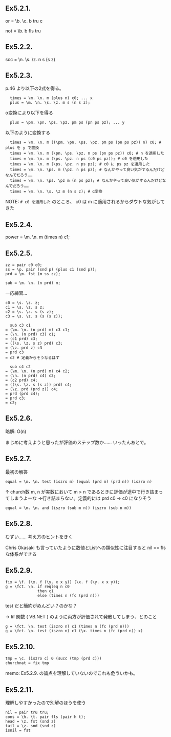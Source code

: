 ## Ex5.2.1.

or = \b. \c. b tru c

not = \b. b fls tru

## Ex5.2.2.

scc = \n. \s. \z. n s (s z)

## Ex5.2.3.

p.46 より以下の2式を得る。

```
  times = \m. \n. m (plus n) c0; ... x
  plus = \m. \n. \s. \z. m s (n s z);
```

α変換により以下を得る

```
  plus = \pm. \pn. \ps. \pz. pm ps (pn ps pz); ... y
```

以下のように変換する

```
  times = \m. \n. m ((\pm. \pn. \ps. \pz. pm ps (pn ps pz)) n) c0; # plus を y で置換
  times = \m. \n. m (\pn. \ps. \pz. n ps (pn ps pz)) c0; # n を適用した
  times = \m. \n. m (\ps. \pz. n ps (c0 ps pz)); # c0 を適用した
  times = \m. \n. m (\ps. \pz. n ps pz); # c0 に ps pz を適用した
  times = \m. \n. \ps. m (\pz. n ps pz); # なんかやって良い気がするんだけどなんでだろう……
  times = \m. \n. \ps. \pz m (n ps pz); # なんかやって良い気がするんだけどなんでだろう……
  times = \m. \n. \s. \z m (n s z); # α変換
```

NOTE: `# c0 を適用した` のところ、 c0 は m に適用されるからダウトな気がしてきた


## Ex5.2.4.

power = \m. \n. m (times n) c1;

## Ex5.2.5.

```
zz = pair c0 c0;
ss = \p. pair (snd p) (plus c1 (snd p));
prd = \m. fst (m ss zz);
```


```
sub = \m. \n. (n prd) m;
```

一応練習...


```
c0 = \s. \z. z;
c1 = \s. \z. s z;
c2 = \s. \z. s (s z);
c3 = \s. \z. s (s (s z));
```


```
  sub c3 c1
= (\m. \n. (n prd) m) c3 c1;
= (\n. (n prd) c3) c1;
= (c1 prd) c3;
= ((\s. \z. s z) prd) c3;
= (\z. prd z) c3
= prd c3
= c2 # 定義からそうなるはず

  sub c4 c2
= (\m. \n. (n prd) m) c4 c2;
= (\n. (n prd) c4) c2;
= (c2 prd) c4;
= ((\s. \z. s (s z)) prd) c4;
= (\z. prd (prd z)) c4;
= prd (prd c4);
= prd c3;
= c2;
```

## Ex5.2.6.

略解: O(n)

まじめに考えようと思ったが評価のステップ数か……
いったんあとで。


## Ex5.2.7.

最初の解答

```
equal = \m. \n. test (iszro m) (equal (prd m) (prd n)) (iszro n)
```

↑
church数 m, n が実数において m > n であるときに評価が途中で行き詰まってしまうよーな
→行き詰まらない。定義的には prd c0 -> c0 になりそう

```
equal = \m. \n. and (iszro (sub m n)) (iszro (sub n m))
```

## Ex5.2.8.

むずい……
考え方のヒントをきく

Chris Okasaki も言っていたように数値とListへの類似性に注目すると nil == fls な体系ができる

## Ex5.2.9.

```
fix = \f. (\x. f (\y. x x y)) (\x. f (\y. x x y));
g = \fct. \n. if reqleq n c0
              then c1
              else (times n (fc (prd n)))
```

test だと簡約がめんどい？のかな？

-> Iif 関数 ( VB.NET ) のように両方が評価されて発散してしまう、とのこと

```
g = \fct. \n. test (iszro n) c1 (times n (fc (prd n)))
g = \fct. \n. test (iszro n) c1 (\x. times n (fc (prd n)) x)
```

## Ex5.2.10.

```
tmp = \c. (iszro c) 0 (succ (tmp (prd c)))
churchnat = fix tmp
```

memo: Ex5.2.9. の論点を理解していないのでこれも危ういかも。

## Ex5.2.11.

理解しやすかったので別解のほうを使う

```
nil = pair tru tru;
cons = \h. \t. pair fls (pair h t);
head = \z. fst (snd z)
tail = \z. snd (snd z)
isnil = fst
```


